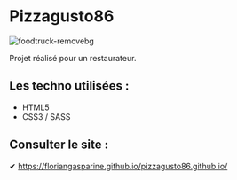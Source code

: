 
#  Pizzagusto86 
![foodtruck-removebg](https://user-images.githubusercontent.com/93862473/195795782-cb0d1308-0707-41e4-ac11-51209dc4d1cc.png) 


Projet réalisé pour un restaurateur. 

## Les techno utilisées :
* HTML5
* CSS3 / SASS


## Consulter le site :

✔ https://floriangasparine.github.io/pizzagusto86.github.io/
